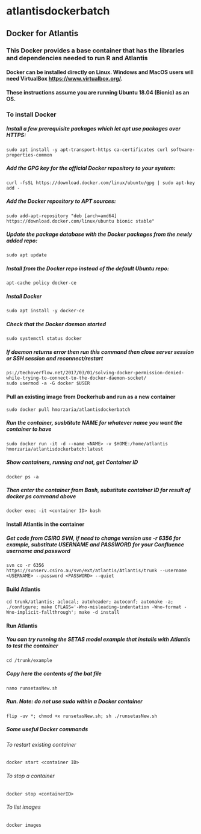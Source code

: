 # atlantisdockerbatch
## Docker for Atlantis
### This Docker provides a base container that has the libraries and dependencies needed to run R and Atlantis
#### Docker can be installed directly on Linux. Windows and MacOS users will need VirtualBox https://www.virtualbox.org/. 
#### These instructions assume you are running Ubuntu 18.04 (Bionic) as an OS.

### To install Docker
##### Install a few prerequisite packages which let apt use packages over HTTPS:
    sudo apt install -y apt-transport-https ca-certificates curl software-properties-common

##### Add the GPG key for the official Docker repository to your system:
    curl -fsSL https://download.docker.com/linux/ubuntu/gpg | sudo apt-key add -

##### Add the Docker repository to APT sources:
    sudo add-apt-repository "deb [arch=amd64] https://download.docker.com/linux/ubuntu bionic stable"

##### Update the package database with the Docker packages from the newly added repo:
    sudo apt update

##### Install from the Docker repo instead of the default Ubuntu repo:
    apt-cache policy docker-ce

##### Install Docker
    sudo apt install -y docker-ce

##### Check that the Docker daemon started
    sudo systemctl status docker

##### If daemon returns error then run this command then close server session or SSH session and reconnect/restart
    ps://techoverflow.net/2017/03/01/solving-docker-permission-denied-while-trying-to-connect-to-the-docker-daemon-socket/
    sudo usermod -a -G docker $USER

#### Pull an existing image from Dockerhub and run as a new container
    sudo docker pull hmorzaria/atlantisdockerbatch

##### Run the container, susbtitute NAME for whatever name you want the container to have
    sudo docker run -it -d --name <NAME> -v $HOME:/home/atlantis hmorzaria/atlantisdockerbatch:latest

##### Show containers, running and not, get Container ID
    docker ps -a 

##### Then enter the container from Bash, substitute container ID for result of docker ps command above
    docker exec -it <container ID> bash

#### Install Atlantis in the container

##### Get code from CSIRO SVN, if need to change version use -r 6356 for example, substitute USERNAME and PASSWORD for your Confluence username and password

    svn co -r 6356 https://svnserv.csiro.au/svn/ext/atlantis/Atlantis/trunk --username <USERNAME> --password <PASSWORD> --quiet

#### Build Atlantis
    cd trunk/atlantis; aclocal; autoheader; autoconf; automake -a; ./configure; make CFLAGS='-Wno-misleading-indentation -Wno-format -Wno-implicit-fallthrough'; make -d install    
    
#### Run Atlantis
##### You can try running the SETAS model example that installs with Atlantis to test the container
    cd /trunk/example

##### Copy here the contents of the bat file
    nano runsetasNew.sh

##### Run. Note: do not use sudo within a Docker container
    flip -uv *; chmod +x runsetasNew.sh; sh ./runsetasNew.sh

##### Some useful Docker commands

###### To restart existing container
    docker start <container ID> 

###### To stop a container
    docker stop <containerID> 
    
###### To list images
    docker images 

